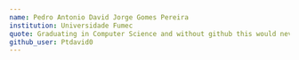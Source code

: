 ```yaml
---
name: Pedro Antonio David Jorge Gomes Pereira
institution: Universidade Fumec
quote: Graduating in Computer Science and without github this would never be possible
github_user: Ptdavid0
---
```

